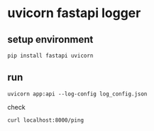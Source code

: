 # uvicorn fastapi logger

## setup environment

```shell
pip install fastapi uvicorn
```

## run

```shell
uvicorn app:api --log-config log_config.json
```

check

```shell
curl localhost:8000/ping
```
